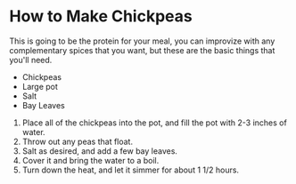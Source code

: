 # How to Make Chickpeas

This is going to be the protein for your meal, you can improvize with any complementary spices that you want, but these are the basic things that you'll need.

* Chickpeas
* Large pot
* Salt
* Bay Leaves

1. Place all of the chickpeas into the pot, and fill the pot with 2-3 inches of water.
1. Throw out any peas that float.
1. Salt as desired, and add a few bay leaves.
1. Cover it and bring the water to a boil.
1. Turn down the heat, and let it simmer for about 1 1/2 hours.
